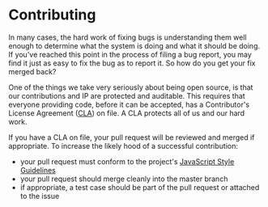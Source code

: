 # Contributing

In many cases, the hard work of fixing bugs is understanding them well enough to determine what the system is doing and
what it should be doing. If you've reached this point in the process of filing a bug report, you may find it just as
easy to fix the bug as to report it. So how do you get your fix merged back?

One of the things we take very seriously about being open source, is that our contributions and IP are protected and
auditable.  This requires that everyone providing code, before it can be accepted, has a Contributor's License Agreement
([CLA][cla]) on file.  A CLA protects all of us and our hard work.

If you have a CLA on file, your pull request will be reviewed and merged if appropriate.  To increase the likely hood of
a successful contribution:

* your pull request must conform to the project's [JavaScript Style Guidelines][style]
* your pull request should merge cleanly into the master branch
* if appropriate, a test case should be part of the pull request or attached to the issue

[cla]: http://dojofoundation.org/about/cla
[style]: http://dojotoolkit.local/community/styleGuide
